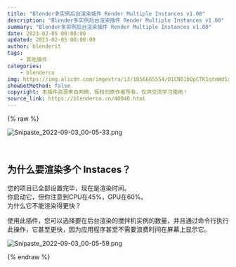```yaml
---
title: "Blender多实例后台渲染插件 Render Multiple Instances v1.00"
description: "Blender多实例后台渲染插件 Render Multiple Instances v1.00"
summary: "Blender多实例后台渲染插件 Render Multiple Instances v1.00"
date: 2023-02-05 00:00:00
updated: 2023-02-05 00:00:00
author: blenderit
tags: 
    - 其他插件
categories:
    - blenderco
img: https://img.alicdn.com/imgextra/i3/1856665554/O1CN01bQpCTK1qtmWd5xp08_!!1856665554.png
showGetMethod: false
copyright: 本插件资源来自网络，版权归原作者所有，仅供交流学习使用！
source_link: https://blenderco.cn/40040.html
---
```


{% raw %}
<p><img class="aligncenter" src="https://img.alicdn.com/imgextra/i3/1856665554/O1CN01bQpCTK1qtmWd5xp08_!!1856665554.png" alt="Snipaste_2022-09-03_00-05-33.png"></p><p> </p><h2>为什么要渲染多个 Instaces？</h2><p>您的项目已全部设置完毕，现在是渲染时间。<br>
你启动它，但你注意到CPU在45%，GPU在60%。<br>
为什么它不能渲染得更快？</p><p>使用此插件，您可以选择要在后台渲染的搅拌机实例的数量，并且通过命令行执行此操作，它甚至更快，因为应用程序甚至不需要浪费时间在屏幕上显示它。</p><p><img src="https://img.alicdn.com/imgextra/i1/1856665554/O1CN013K8zri1qtmWWo54jV_!!1856665554.png" alt="Snipaste_2022-09-03_00-05-59.png"></p>
<div style="display: none">blenderco</div>
{% endraw %}